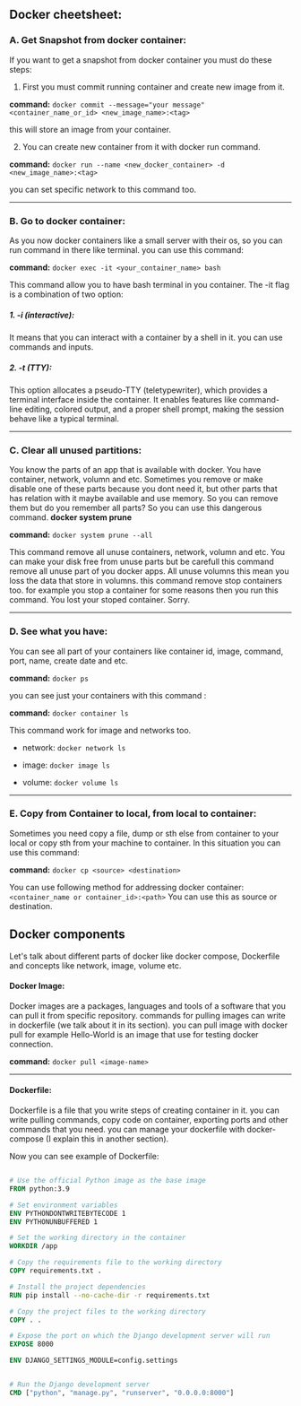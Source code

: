 ## Docker cheetsheet:
### A. Get Snapshot from docker container:

If you want to get a snapshot from docker container you must do these steps:
1. First you must commit running container and create new image from it.

__command:__ ``` docker commit --message="your message" <container_name_or_id> <new_image_name>:<tag> ```

this will store an image from your container.

2. You can create new container from it with docker run command.

**command:** ```docker run --name <new_docker_container> -d <new_image_name>:<tag>```

you can set specific network to this command too.

---

### B. Go to docker container:

As you now docker containers like a small server with their os, so you can run command in there like terminal. you can use this command:

**command:** ``` docker exec -it <your_container_name> bash ```

This command allow you to have bash terminal in you container.
The -it flag is a combination of two option:
##### 1. -i (interactive): 
It means that you can interact with a container by a shell in it. you can use commands and inputs.

##### 2. -t (TTY):
This option allocates a pseudo-TTY (teletypewriter), which provides a terminal interface inside the container.
It enables features like command-line editing, colored output, and a proper shell prompt, making the session behave like a typical terminal.

---

### C. Clear all unused partitions:

You know the parts of an app that is available with docker. You have container, network, volumn and etc.
Sometimes you remove or make disable one of these parts because you dont need it, but other parts that has relation with it maybe available and use memory. So you can remove them but do you remember all parts?
So you can use this dangerous command. **docker system prune**

**command:** ``` docker system prune --all ```

This command remove all unuse containers, network, volumn and etc. You can make your disk free from unuse parts but be carefull this command remove all unuse part of you docker apps. All unuse volumns this mean you loss the data that store in volumns. this command remove stop containers too. for example you stop a container for some reasons then you run this command. You lost your stoped container. Sorry.

---

### D. See what you have:
You can see all part of your containers like container id, image, command, port, name, create date and etc.

**command:** ``` docker ps ```

you can see just your containers with this command :

**command:** ``` docker container ls ```

This command work for image and networks too.

* network:
``` docker network ls ```

* image:
``` docker image ls ```

* volume:
``` docker volume ls ```

---

### E. Copy from Container to local, from local to container:
Sometimes you need copy a file, dump or sth else from container to your local or copy sth from your machine to container.
In this situation you can use this command:

**command:** ``` docker cp <source> <destination> ```

You can use following method for addressing docker container: ``` <container_name or container_id>:<path>``` 
You can use this as source or destination.

## Docker components

Let's talk about different parts of docker like docker compose, Dockerfile and concepts like network, image, volume etc.

#### Docker Image:
Docker images are a packages, languages and tools of a software that you can pull it from specific repository.
commands for pulling images can write in dockerfile (we talk about it in its section).
you can pull image with docker pull <image-name> for example Hello-World is an image that use for testing docker connection.

**command:** ``` docker pull <image-name> ```

---
#### Dockerfile:
Dockerfile is a file that you write steps of creating container in it. you can write pulling commands, copy code on container, exporting ports and other commands that you need. you can manage your dockerfile with docker-compose (I explain this in another section).

Now you can see example of Dockerfile:

```dockerfile

# Use the official Python image as the base image
FROM python:3.9

# Set environment variables
ENV PYTHONDONTWRITEBYTECODE 1
ENV PYTHONUNBUFFERED 1

# Set the working directory in the container
WORKDIR /app

# Copy the requirements file to the working directory
COPY requirements.txt .

# Install the project dependencies
RUN pip install --no-cache-dir -r requirements.txt

# Copy the project files to the working directory
COPY . .

# Expose the port on which the Django development server will run
EXPOSE 8000

ENV DJANGO_SETTINGS_MODULE=config.settings


# Run the Django development server
CMD ["python", "manage.py", "runserver", "0.0.0.0:8000"]

```
